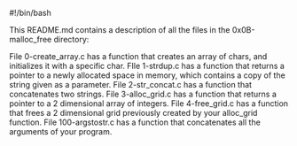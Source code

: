 #!/bin/bash

This README.md contains a description of all the files in the 0x0B-malloc_free directory:

File 0-create_array.c has a function that creates an array of chars, and initializes it with a specific char.
FIle 1-strdup.c has a function that returns a pointer to a newly allocated space in memory, which contains a copy of the string given as a parameter.
File 2-str_concat.c has a function that concatenates two strings.
File 3-alloc_grid.c has a function that returns a pointer to a 2 dimensional array of integers.
File 4-free_grid.c has a function that frees a 2 dimensional grid previously created by your alloc_grid function.
File 100-argstostr.c has a function that concatenates all the arguments of your program.

